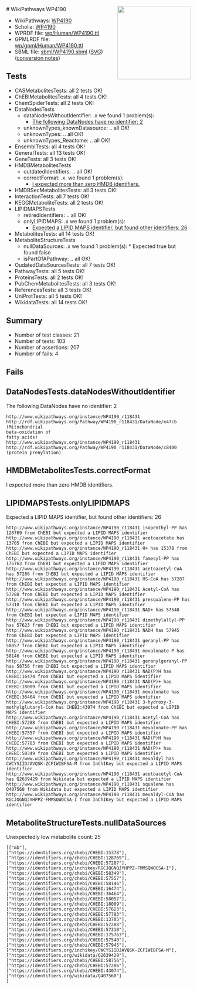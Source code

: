 <img style="float: right; width: 200px" src="../logo.png" />
# WikiPathways WP4190

* WikiPathways: [WP4190](https://identifiers.org/wikipathways:WP4190)
* Scholia: [WP4190](https://scholia.toolforge.org/wikipathways/WP4190)
* WPRDF file: [wp/Human/WP4190.ttl](../wp/Human/WP4190.ttl)
* GPMLRDF file: [wp/gpml/Human/WP4190.ttl](../wp/gpml/Human/WP4190.ttl)
* SBML file: [sbml/WP4190.sbml](../sbml/WP4190.sbml) ([SVG](../sbml/WP4190.svg)) ([conversion notes](../sbml/WP4190.txt))

## Tests
* CASMetabolitesTests: all 2 tests OK!
* ChEBIMetabolitesTests: all 4 tests OK!
* ChemSpiderTests: all 2 tests OK!
* DataNodesTests
    * dataNodesWithoutIdentifier: .x we found 1 problem(s):
        * [The following DataNodes have no identifier: 2](#d2d32fa1)
    * unknownTypes_knownDatasource: .. all OK!
    * unknownTypes: .. all OK!
    * unknownTypes_Reactome: .. all OK!
* EnsemblTests: all 4 tests OK!
* GeneralTests: all 13 tests OK!
* GeneTests: all 3 tests OK!
* HMDBMetabolitesTests
    * outdatedIdentifiers: .. all OK!
    * correctFormat: .x. we found 1 problem(s):
        * [I expected more than zero HMDB identifiers.](#ad154c1e)
* HMDBSecMetabolitesTests: all 3 tests OK!
* InteractionTests: all 7 tests OK!
* KEGGMetaboliteTests: all 2 tests OK!
* LIPIDMAPSTests
    * retiredIdentifiers: .. all OK!
    * onlyLIPIDMAPS: .x we found 1 problem(s):
        * [Expected a LIPID MAPS identifier, but found other identifiers: 26](#d0bfb69d)
* MetabolitesTests: all 14 tests OK!
* MetaboliteStructureTests
    * nullDataSources: .x we found 1 problem(s):
            * Expected true but found false
    * isPartOfAPathway: .. all OK!
* OudatedDataSourcesTests: all 7 tests OK!
* PathwayTests: all 5 tests OK!
* ProteinsTests: all 2 tests OK!
* PubChemMetabolitesTests: all 3 tests OK!
* ReferencesTests: all 3 tests OK!
* UniProtTests: all 5 tests OK!
* WikidataTests: all 14 tests OK!


## Summary

* Number of test classes: 21
* Number of tests: 103
* Number of assertions: 207
* Number of fails: 4

## Fails

<a name="d2d32fa1" />

## DataNodesTests.dataNodesWithoutIdentifier

The following DataNodes have no identifier: 2
```
http://www.wikipathways.org/instance/WP4190_r118431 http://rdf.wikipathways.org/Pathway/WP4190_r118431/DataNode/e47cb (Mitochondrial 
beta-oxidation of 
fatty acids)
http://www.wikipathways.org/instance/WP4190_r118431 http://rdf.wikipathways.org/Pathway/WP4190_r118431/DataNode/c8400 (protein prenylation)
```

<a name="ad154c1e" />

## HMDBMetabolitesTests.correctFormat

I expected more than zero HMDB identifiers.
<a name="d0bfb69d" />

## LIPIDMAPSTests.onlyLIPIDMAPS

Expected a LIPID MAPS identifier, but found other identifiers: 26
```
http://www.wikipathways.org/instance/WP4190_r118431 isopenthyl-PP has 128769 from ChEBI but expected a LIPID MAPS identifier
http://www.wikipathways.org/instance/WP4190_r118431 acetoacetate has 13705 from ChEBI but expected a LIPID MAPS identifier
http://www.wikipathways.org/instance/WP4190_r118431 H+ has 15378 from ChEBI but expected a LIPID MAPS identifier
http://www.wikipathways.org/instance/WP4190_r118431 famesyl-PP has 175763 from ChEBI but expected a LIPID MAPS identifier
http://www.wikipathways.org/instance/WP4190_r118431 acetoacetyl-CoA has 57286 from ChEBI but expected a LIPID MAPS identifier
http://www.wikipathways.org/instance/WP4190_r118431 HS-CoA has 57287 from ChEBI but expected a LIPID MAPS identifier
http://www.wikipathways.org/instance/WP4190_r118431 Acetyl-CoA has 57288 from ChEBI but expected a LIPID MAPS identifier
http://www.wikipathways.org/instance/WP4190_r118431 presqualene-PP has 57310 from ChEBI but expected a LIPID MAPS identifier
http://www.wikipathways.org/instance/WP4190_r118431 NAD+ has 57540 from ChEBI but expected a LIPID MAPS identifier
http://www.wikipathways.org/instance/WP4190_r118431 dimethylallyl-PP has 57623 from ChEBI but expected a LIPID MAPS identifier
http://www.wikipathways.org/instance/WP4190_r118431 NADH has 57945 from ChEBI but expected a LIPID MAPS identifier
http://www.wikipathways.org/instance/WP4190_r118431 geranyl-PP has 58057 from ChEBI but expected a LIPID MAPS identifier
http://www.wikipathways.org/instance/WP4190_r118431 mevalonate-P has 58146 from ChEBI but expected a LIPID MAPS identifier
http://www.wikipathways.org/instance/WP4190_r118431 geranylgeranyl-PP has 58756 from ChEBI but expected a LIPID MAPS identifier
http://www.wikipathways.org/instance/WP4190_r118431 NAD(P)H has CHEBI:16474 from ChEBI but expected a LIPID MAPS identifier
http://www.wikipathways.org/instance/WP4190_r118431 NAD(P)+ has CHEBI:18009 from ChEBI but expected a LIPID MAPS identifier
http://www.wikipathways.org/instance/WP4190_r118431 mevalonate has CHEBI:36464 from ChEBI but expected a LIPID MAPS identifier
http://www.wikipathways.org/instance/WP4190_r118431 3-hydroxy-3-methylglutaryl-CoA has CHEBI:43074 from ChEBI but expected a LIPID MAPS identifier
http://www.wikipathways.org/instance/WP4190_r118431 Acetyl-CoA has CHEBI:57288 from ChEBI but expected a LIPID MAPS identifier
http://www.wikipathways.org/instance/WP4190_r118431 mevalonate-PP has CHEBI:57557 from ChEBI but expected a LIPID MAPS identifier
http://www.wikipathways.org/instance/WP4190_r118431 NAD(P)H has CHEBI:57783 from ChEBI but expected a LIPID MAPS identifier
http://www.wikipathways.org/instance/WP4190_r118431 NAD(P)+ has CHEBI:58349 from ChEBI but expected a LIPID MAPS identifier
http://www.wikipathways.org/instance/WP4190_r118431 mevaldyl has CWCYSIIDJAVQSK-ZCFIWIBFSA-M from InChIKey but expected a LIPID MAPS identifier
http://www.wikipathways.org/instance/WP4190_r118431 acetoacetyl-CoA has Q2639429 from Wikidata but expected a LIPID MAPS identifier
http://www.wikipathways.org/instance/WP4190_r118431 squalene has Q407560 from Wikidata but expected a LIPID MAPS identifier
http://www.wikipathways.org/instance/WP4190_r118431 mevaldyl-CoA has RGCJQGNQJYHPPZ-FMMSQWOCSA-I from InChIKey but expected a LIPID MAPS identifier
```

<a name="919041ad" />

## MetaboliteStructureTests.nullDataSources

Unexpectedly low metabolite count: 25
```
[["mb"],
["https://identifiers.org/chebi/CHEBI:15378"],
["https://identifiers.org/chebi/CHEBI:128769"],
["https://identifiers.org/chebi/CHEBI:57287"],
["https://identifiers.org/inchikey/RGCJQGNQJYHPPZ-FMMSQWOCSA-I"],
["https://identifiers.org/chebi/CHEBI:58349"],
["https://identifiers.org/chebi/CHEBI:57557"],
["https://identifiers.org/chebi/CHEBI:58146"],
["https://identifiers.org/chebi/CHEBI:16474"],
["https://identifiers.org/chebi/CHEBI:36464"],
["https://identifiers.org/chebi/CHEBI:58057"],
["https://identifiers.org/chebi/CHEBI:18009"],
["https://identifiers.org/chebi/CHEBI:57623"],
["https://identifiers.org/chebi/CHEBI:57783"],
["https://identifiers.org/chebi/CHEBI:13705"],
["https://identifiers.org/chebi/CHEBI:57288"],
["https://identifiers.org/chebi/CHEBI:57310"],
["https://identifiers.org/chebi/CHEBI:175763"],
["https://identifiers.org/chebi/CHEBI:57540"],
["https://identifiers.org/chebi/CHEBI:57945"],
["https://identifiers.org/inchikey/CWCYSIIDJAVQSK-ZCFIWIBFSA-M"],
["https://identifiers.org/wikidata/Q2639429"],
["https://identifiers.org/chebi/CHEBI:58756"],
["https://identifiers.org/chebi/CHEBI:57286"],
["https://identifiers.org/chebi/CHEBI:43074"],
["https://identifiers.org/wikidata/Q407560"]
]
```

